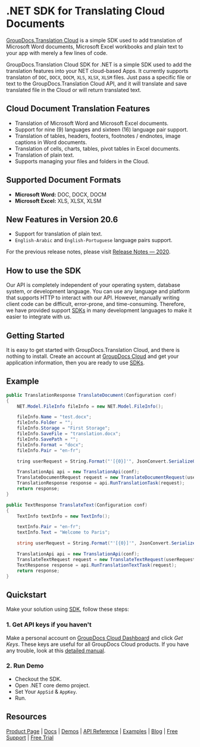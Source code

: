# .NET SDK for Translating Cloud Documents

[GroupDocs.Translation Cloud](https://products.groupdocs.cloud/translation) is a simple SDK used to add translation of Microsoft Word documents, Microsoft Excel workbooks and plain text to your app with merely a few lines of code.

GroupDocs.Translation Cloud SDK for .NET is a simple SDK used to add the translation features into your NET cloud-based Apps. It currently supports translaton of `DOC`, `DOCX`, `DOCM`, `XLS`, `XLSX`, `XLSM` files. Just pass a specific file or text to the GroupDocs.Translation Cloud API, and it will translate and save translated file in the Cloud or will return translated text.


## Cloud Document Translation Features

- Translation of Microsoft Word and Microsoft Excel documents.
- Support for nine (9) languages and sixteen (16) language pair support.
- Translation of tables, headers, footers, footnotes / endnotes, image captions in Word documents.
- Translation of cells, charts, tables, pivot tables in Excel documents.
- Translation of plain text.
- Supports managing your files and folders in the Cloud.

## Supported Document Formats

- **Microsoft Word:** DOC, DOCX, DOCM
- **Microsoft Excel:** XLS, XLSX, XLSM

## New Features in Version 20.6

- Support for translation of plain text.
- `English-Arabic` and `English-Portuguese` language pairs support.

For the previous release notes, please visit [Release Notes — 2020](https://wiki.groupdocs.cloud/translationcloud/release-notes/release-notes-2020/).

## How to use the SDK

Our API is completely independent of your operating system, database system, or development language. You can use any language and platform that supports HTTP to interact with our API. However, manually writing client code can be difficult, error-prone, and time-consuming. Therefore, we have provided support [SDKs](https://products.groupdocs.cloud/translation/family) in many development languages to make it easier to integrate with us.

## Getting Started

It is easy to get started with GroupDocs.Translation Cloud, and there is nothing to install. Create an account at [GroupDocs Cloud](https://dashboard.aspose.cloud/#/) and get your application information, then you are ready to use [SDKs](https://github.com/groupdocs-translation-cloud).

## Example

```csharp
public TranslationResponse TranslateDocument(Configuration conf)
{
    NET.Model.FileInfo fileInfo = new NET.Model.FileInfo();

    fileInfo.Name = "test.docx";
    fileInfo.Folder = "";
    fileInfo.Storage = "First Storage";
    fileInfo.SaveFile = "translation.docx";
    fileInfo.SavePath = "";
    fileInfo.Format = "docx";
    fileInfo.Pair = "en-fr";

    tring userRequest = String.Format("'[{0}]'", JsonConvert.SerializeObject(fileInfo));

    TranslationApi api = new TranslationApi(conf);
    TranslateDocumentRequest request = new TranslateDocumentRequest(userRequest);
    TranslationResponse response = api.RunTranslationTask(request);
    return response;
}

public TextResponse TranslateText(Configuration conf)
{
    TextInfo textInfo = new TextInfo();

    textInfo.Pair = "en-fr";
    textInfo.Text = "Welcome to Paris";

    string userRequest = String.Format("'[{0}]'", JsonConvert.SerializeObject(textInfo));

    TranslationApi api = new TranslationApi(conf);
    TranslateTextRequest request = new TranslateTextRequest(userRequest);
    TextResponse response = api.RunTranslationTextTask(request);
    return response;
}
```

## Quickstart

Make your solution using [SDK](https://github.com/groupdocs-translation-cloud), follow these steps:

### 1. Get API keys if you haven't

Make a personal account on [GroupDocs Cloud Dashboard](https://dashboard.groupdocs.cloud/#/) and click _Get Keys_. These keys are useful for all GroupDocs Cloud products. If you have any trouble, look at this [detailed manual](https://wiki.groupdocs.cloud/translationcloud/getting-started/create-new-app-and-get-app-key-and-sid/).

### 2. Run Demo

- Checkout the SDK.
- Open .NET core demo project.
- Set Your `AppSid` & `AppKey`.
- Run.

## Resources

[Product Page](https://products.groupdocs.cloud/translation/net) | [Docs](https://wiki.groupdocs.cloud/translationcloud/) | [Demos](https://products.groupdocs.app/viewer/family) | [API Reference](https://apireference.groupdocs.cloud/translation/) | [Examples](https://github.com/groupdocs-translation-cloud/groupdocs-translation-cloud-dotnet) | [Blog](https://blog.groupdocs.cloud/category/translation/) | [Free Support](https://forum.groupdocs.cloud/c/translation) | [Free Trial](https://dashboard.groupdocs.cloud/#/apps)
